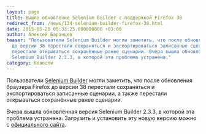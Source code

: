```yaml
---
layout: page
title: Вышло обновление Selenium Builder с поддержкой Firefox 38
redirect_from: /news/134-selenium-builder-firefox-38.html
date: 2015-05-20 05:33:25.000000000 +03:00
author: Алексей Баранцев
teaser: "Пользователи Selenium Builder могли заметить, что после обновления браузера Firefox
  до версии 38 перестали сохраняться и экспортироваться записанные сценарии, а также
  перестали открываться сохранённые ранее сценарии. Вчера вышла обновлённая версия
  Selenium Builder 2.3.3, в которой эта проблема устранена."
category: Новости
---
```

<p>Пользователи <a href="http://seleniumbuilder.github.io/se-builder/">Selenium Builder</a> могли заметить, что после обновления браузера Firefox до версии 38 перестали сохраняться и экспортироваться записанные сценарии, а также перестали открываться сохранённые ранее сценарии.</p>
<p>Вчера вышла обновлённая версия Selenium Builder 2.3.3, в которой эта проблема устранена. Загрузить и установить эту новую версию можно с <a href="http://seleniumbuilder.github.io/se-builder/">официального сайта</a>.</p>

